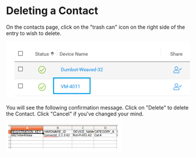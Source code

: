 # Deleting a Contact

On the contacts page, click on the "trash can" icon on the right side of the entry to wish to delete.

![](../../.gitbook/assets/image%20%2855%29.png)

You will see the following confirmation message.  Click on "Delete" to delete the Contact.  Click "Cancel" if you've changed your mind.

![](../../.gitbook/assets/image%20%28114%29.png)

